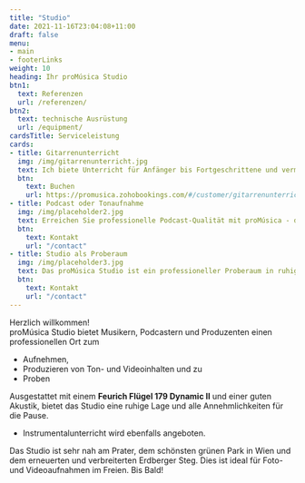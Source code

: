 ```yaml
---
title: "Studio"
date: 2021-11-16T23:04:08+11:00
draft: false
menu: 
- main
- footerLinks
weight: 10
heading: Ihr proMúsica Studio
btn1:
  text: Referenzen
  url: /referenzen/
btn2:
  text: technische Ausrüstung
  url: /equipment/
cardsTitle: Serviceleistung
cards:
- title: Gitarrenunterricht
  img: /img/gitarrenunterricht.jpg
  text: Ich biete Unterricht für Anfänger bis Fortgeschrittene und vermittel Techniken, Übungen, Tagesabläufe und ein umfangreiches Repertoire. Das proMusica Studio bietet eine Reihe von Möglichkeiten, deine Fähigkeiten zu verbessern, einschließlich Aufnahmeoptionen, einer sehr guten Akustik und einem äußerst ruhigen Unterrichtsraum. Ich biete meinen **30 Minuten kostenlosen Gitarrenunterricht** zum Kennenlernen an. Komm und starte dein Gitarrenabenteuer bei proMúsica Studio!
  btn:
    text: Buchen
    url: https://promusica.zohobookings.com/#/customer/gitarrenunterricht/
- title: Podcast oder Tonaufnahme
  img: /img/placeholder2.jpg
  text: Erreichen Sie professionelle Podcast-Qualität mit proMúsica - dem perfekten Studio für Ihre Aufnahmen. Mit der besten Akustik, **hochwertigen Mikrofonen** und **state-of-the-art Hardware und Software**, sorgen wir für eine makellose Klangqualität. In unserem ruhigen Studio können Sie sich voll und ganz auf Ihren Podcast konzentrieren. Lassen Sie sich von unseren erfahrenen Tontechnikern unterstützen und kontaktieren Sie mich um Ihre Aufnahme bei proMusica zu planen.
  btn:
    text: Kontakt
    url: "/contact"
- title: Studio als Proberaum
  img: /img/placeholder3.jpg
  text: Das proMúsica Studio ist ein professioneller Proberaum in ruhiger Lage, ausgestattet mit einem **Feurich Flügel 179 Dynamic II** und einer hervorragenden Akustik. Es bietet alles für eine ungestörte Probe, von der **Küche** bis zum **Bad**. Das Studio befindet sich in unmittelbarer Nähe des Prater, ideal für die Pause. Kontaktieren Sie mich jetzt um Ihre Probe zu planen. Bringen Sie Ihre Musik auf das nächste Level!
  btn:
    text: Kontakt
    url: "/contact"
---
```


Herzlich willkommen!
<br> 
proMúsica Studio bietet Musikern, Podcastern und Produzenten einen professionellen Ort zum 
- Aufnehmen,
- Produzieren von Ton- und Videoinhalten und zu
- Proben

Ausgestattet mit einem **Feurich Flügel 179 Dynamic II** und einer guten Akustik, bietet das Studio eine ruhige Lage und alle Annehmlichkeiten für die Pause. 
- Instrumentalunterricht wird ebenfalls angeboten. 

Das Studio ist sehr nah am Prater, dem schönsten grünen Park in Wien und dem erneuerten und verbreiterten Erdberger Steg. Dies ist ideal für Foto- und Videoaufnahmen im Freien. Bis Bald! 
<!-- Links and Cross References - Use of ref and relref -->
<!-- [Gitarrenunterricht]({{< ref "serviceleistung/gitarrenunterricht" >}} "Gitarrenunterricht") -->
